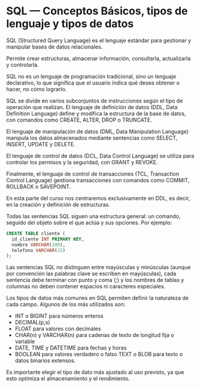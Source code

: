 # SQL — Conceptos Básicos, tipos de lenguaje y tipos de datos

SQL (Structured Query Language) es el lenguaje estándar para gestionar y manipular bases de datos relacionales.

Permite crear estructuras, almacenar información, consultarla, actualizarla y controlarla.

SQL no es un lenguaje de programación tradicional, sino un lenguaje declarativo, lo que significa que el usuario indica qué desea obtener o hacer, no cómo lograrlo.

SQL se divide en varios subconjuntos de instrucciones según el tipo de operación que realizan. El lenguaje de definición de datos (DDL, Data Definition Language) define y modifica la estructura de la base de datos, con comandos como CREATE, ALTER, DROP o TRUNCATE.

El lenguaje de manipulación de datos (DML, Data Manipulation Language) manipula los datos almacenados mediante sentencias como SELECT, INSERT, UPDATE y DELETE.

El lenguaje de control de datos (DCL, Data Control Language) se utiliza para controlar los permisos y la seguridad, con GRANT y REVOKE.

Finalmente, el lenguaje de control de transacciones (TCL, Transaction Control Language) gestiona transacciones con comandos como COMMIT, ROLLBACK o SAVEPOINT.

En esta parte del curso nos centraremos exclusivamente en DDL, es decir, en la creación y definición de estructuras.

Todas las sentencias SQL siguen una estructura general: un comando, seguido del objeto sobre el que actúa y sus opciones. Por ejemplo:

```sql
CREATE TABLE cliente (
  id_cliente INT PRIMARY KEY,
  nombre VARCHAR(100),
  telefono VARCHAR(15)
);
```

Las sentencias SQL no distinguen entre mayúsculas y minúsculas (aunque por convención las palabras clave se escriben en mayúsculas), cada sentencia debe terminar con punto y coma (;) y los nombres de tablas y columnas no deben contener espacios ni caracteres especiales.

Los tipos de datos más comunes en SQL permiten definir la naturaleza de cada campo. Algunos de los más utilizados son:

* INT o BIGINT para números enteros
* DECIMAL(p,s)
* FLOAT para valores con decimales
* CHAR(n) y VARCHAR(n) para cadenas de texto de longitud fija o variable
* DATE, TIME y DATETIME para fechas y horas
* BOOLEAN para valores verdadero o falso  TEXT o BLOB para texto o datos binarios extensos.

Es importante elegir el tipo de dato más ajustado al uso previsto, ya que esto optimiza el almacenamiento y el rendimiento.

